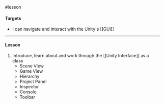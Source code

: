 #lesson 

#### Targets

- I can navigate and interact with the Unity's [[GUI]]

---
#### Lesson

1. Introduce, learn about and work through the [[Unity Interface]] as a class
	* Scene View
	* Game View
	* Hierarchy
	* Project Panel
	* Inspector
	* Console
	* Toolbar